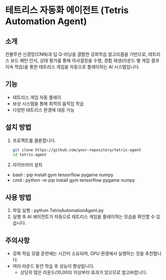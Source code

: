 # 테트리스 자동화 에이전트 (Tetris Automation Agent)

## 소개
컨볼루션 신경망(CNN)과 딥 Q-러닝을 결합한 강화학습 알고리즘을 기반으로, 테트리스 보드 패턴 인식, 상태 평가를 통해 의사결정을 수행, 경험 재생(라운드 별 게임 결과 지속 학습)을 통한 테트리스 게임을 자동으로 플레이하는 AI 시스템입니다.

## 기능
- 테트리스 게임 자동 플레이
- 보상 시스템을 통해 최적의 움직임 학습
- 다양한 테트리스 환경에 대응 가능

## 설치 방법
1. 프로젝트를 클론합니다.
   ```bash
   git clone https://github.com/your-repository/tetris-agent
   cd tetris-agent
2. 라이브러리 설치
- bash : pip install gym tensorflow pygame numpy
- cmd : python -m pip install gym tensorflow pygame numpy

## 사용 방법
1. 파일 실행 : python TetrisAutomationAgent.py
2. 실행 후 AI 에이전트가 자동으로 테트리스 게임을 플레이하는 모습을 확인할 수 있습니다.

## 주의사항
- 강화 학습 모델 훈련에는 시간이 소요되며, GPU 환경에서 실행하는 것을 추천합니다.
- 여러 라운드 동안 학습 후 성능이 향상됩니다.
  * 상당히 많은 라운드(10,000) 이상부터 효과가 있으므로 참고바랍니다.

